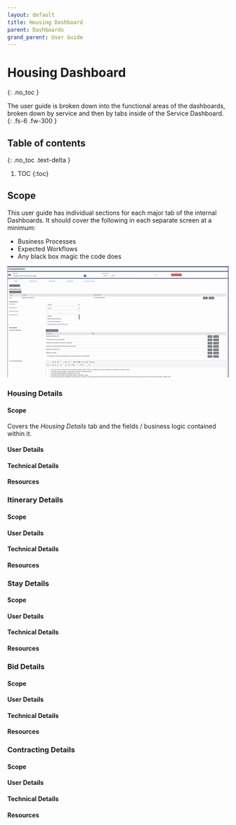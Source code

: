 ```yaml
---
layout: default
title: Housing Dashboard
parent: Dashboards
grand_parent: User Guide
---
```


# Housing Dashboard
{: .no_toc }


The user guide is broken down into the functional areas of the dashboards, broken down by service and then by tabs inside of the Service Dashboard.
{: .fs-6 .fw-300 }

## Table of contents
{: .no_toc .text-delta }

1. TOC
{:toc}

## Scope
This user guide has individual sections for each major tab of the internal Dashboards.  It should cover the following in each separate screen at a minimum:
- Business Processes
- Expected Workflows
- Any black box magic the code does

<img src="https://github.com/rr-salesforce/voyajerwiki/blob/main/assets/images/housing-details.gif"/>

### Housing Details
#### Scope
Covers the *Housing Details* tab and the fields / business logic contained within it.

#### User Details

#### Technical Details

#### Resources

### Itinerary Details
#### Scope
#### User Details
#### Technical Details
#### Resources
### Stay Details
#### Scope
#### User Details
#### Technical Details
#### Resources
### Bid Details
#### Scope
#### User Details
#### Technical Details
#### Resources
### Contracting Details
#### Scope
#### User Details
#### Technical Details
#### Resources
